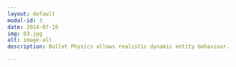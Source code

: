 ```yaml
---
layout: default
modal-id: 3
date: 2014-07-16
img: 03.jpg
alt: image-alt
description: Bullet Physics allows realistic dynamic entity behaviour.

---
```

 